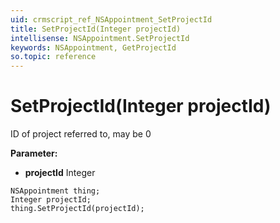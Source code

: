 ```yaml
---
uid: crmscript_ref_NSAppointment_SetProjectId
title: SetProjectId(Integer projectId)
intellisense: NSAppointment.SetProjectId
keywords: NSAppointment, GetProjectId
so.topic: reference
---
```


# SetProjectId(Integer projectId)

ID of project referred to, may be 0

**Parameter:** 
* **projectId** Integer

```crmscript
NSAppointment thing;
Integer projectId;
thing.SetProjectId(projectId);
```


